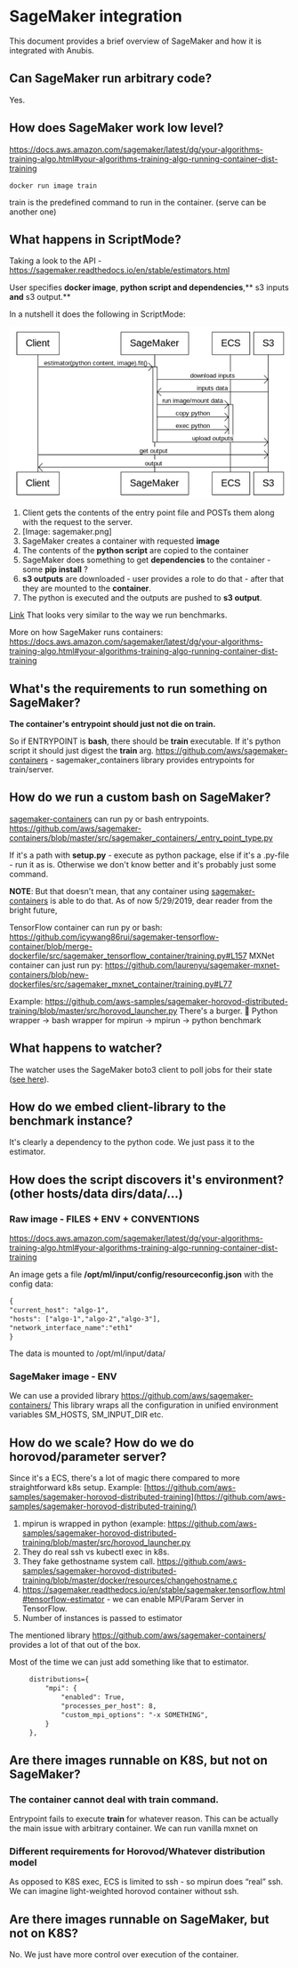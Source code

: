 # SageMaker integration

This document provides a brief overview of SageMaker and how it is integrated with Anubis.

## Can SageMaker run arbitrary code?

Yes.

## How does SageMaker work low level?

https://docs.aws.amazon.com/sagemaker/latest/dg/your-algorithms-training-algo.html#your-algorithms-training-algo-running-container-dist-training

```
docker run image train
```

train is the predefined command to run in the container. (serve can be another one)

## What happens in ScriptMode?

Taking a look to the API - https://sagemaker.readthedocs.io/en/stable/estimators.html

User specifies **docker image**, **python script **and** dependencies**,** s3 inputs **and** s3 output.**

In a nutshell it does the following in ScriptMode:

![sagemaker-executor-architecture](../docs/images/sagemaker_executor_architecture.png)

1. Client gets the contents of the entry point file and POSTs them along with the request to the server.
2. [Image: sagemaker.png]
3. SageMaker creates a container with requested **image** 
4. The contents of the **python script**  are copied to the container
5. SageMaker does something to get **dependencies** to the container - some **pip install** ?
6. **s3 outputs** are downloaded - user provides a role to do that - after that they are mounted to the **container**.
7. The python is executed and the outputs are pushed to **s3 output**.


[Link](https://wsd.aka.amazon.com/?lz=cGFydGljaXBhbnQgQ2xpZW50IGFzIEMKAAwMU2FnZU1ha2VyIGFzIFNNAA8NRUNTIGFzIEVDUwAlDjMAJwUzCgpDIC0-IFNNOiBlc3RpbWF0b3IocHl0aG9uIGNvbnRlbnQsIGltYWdlKS5maXQoKQphY3RpdmF0ZSBTTQpTTS0-UzM6IGRvd25sb2FkIGlucHV0cwpTMy0-U006AAgHIGRhdGEAJwVFQ1M6IHJ1bgBMBi9tb3VudAAYBgBNCUVDUwAhCmNvcHkgAIEIBgA2CmV4ZWMACQxTMzogdXAAegVvdXQAewVkZQBDDQAEC1NNAIFqBzM6IGdldAArBwpTMyAtPiBDOgAICAogCgoKCg&s=default&h=m_Nq5oNyx5xYpUeJ)
That looks very similar to the way we run benchmarks.

More on how SageMaker runs containers: https://docs.aws.amazon.com/sagemaker/latest/dg/your-algorithms-training-algo.html#your-algorithms-training-algo-running-container-dist-training

## What's the requirements to run something on SageMaker?

**The container's entrypoint should just not die on train.**

So if ENTRYPOINT is **bash**, there should be **train** executable. If it's python script it should just digest the **train** arg.
https://github.com/aws/sagemaker-containers - sagemaker_containers library provides entrypoints for train/server.

## How do we run a custom bash on SageMaker?

[sagemaker-containers](https://github.com/aws/sagemaker-containers) can run py or bash entrypoints.
https://github.com/aws/sagemaker-containers/blob/master/src/sagemaker_containers/_entry_point_type.py

If it's a path with **setup.py** - execute as python package, else if it's a .py-file - run it as is. Otherwise we don't know better and it's probably just some command.

**NOTE**: But that doesn't mean, that any container using [sagemaker-containers](https://github.com/aws/sagemaker-containers) is able to do that. 
As of now 5/29/2019, dear reader from the bright future, 

TensorFlow container can run py or bash: https://github.com/icywang86rui/sagemaker-tensorflow-container/blob/merge-dockerfile/src/sagemaker_tensorflow_container/training.py#L157
MXNet container can just run py: https://github.com/laurenyu/sagemaker-mxnet-containers/blob/new-dockerfiles/src/sagemaker_mxnet_container/training.py#L77

Example: https://github.com/aws-samples/sagemaker-horovod-distributed-training/blob/master/src/horovod_launcher.py
There's a burger. 🍔 Python wrapper → bash wrapper for mpirun → mpirun → python benchmark


## What happens to watcher?

The watcher uses the SageMaker boto3 client to poll jobs for their state 
([see here](https://github.com/awslabs/benchmark-ai/blob/60d6ace7414f8b898762e4e4b88c62abd9c3ac77/watcher/src/bai_watcher/kafka_service_watcher.py#L137)).


## How do we embed client-library to the benchmark instance?

It's clearly a dependency to the python code. We just pass it to the estimator.


## How does the script discovers it's environment? (other hosts/data dirs/data/...)

### Raw image - FILES + ENV + CONVENTIONS

https://docs.aws.amazon.com/sagemaker/latest/dg/your-algorithms-training-algo.html#your-algorithms-training-algo-running-container-dist-training

An image gets a file **/opt/ml/input/config/resourceconfig.json** with the config data:

```
{
"current_host": "algo-1",
"hosts": ["algo-1","algo-2","algo-3"],
"network_interface_name":"eth1"
}
```

The data is mounted to /opt/ml/input/data/

### SageMaker image - ENV

We can use a provided library https://github.com/aws/sagemaker-containers/
This library wraps all the configuration in unified environment variables SM_HOSTS, SM_INPUT_DIR etc.

## How do we scale? How do we do horovod/parameter server?

Since it's a ECS, there's a lot of magic there compared to more straightforward k8s setup. Example: [https://github.com/aws-samples/sagemaker-horovod-distributed-training](https://github.com/aws-samples/sagemaker-horovod-distributed-training/)

1. mpirun is wrapped in python (example: https://github.com/aws-samples/sagemaker-horovod-distributed-training/blob/master/src/horovod_launcher.py
2. They do real ssh vs kubectl exec in k8s.
3. They fake gethostname system call. https://github.com/aws-samples/sagemaker-horovod-distributed-training/blob/master/docker/resources/changehostname.c
4. https://sagemaker.readthedocs.io/en/stable/sagemaker.tensorflow.html#tensorflow-estimator - we can enable MPI/Param Server in TensorFlow.
5. Number of instances is passed to estimator

The mentioned library https://github.com/aws/sagemaker-containers/ provides a lot of that out of the box.

Most of the time we can just add something like that to estimator.

```
     distributions={
         "mpi": {
             "enabled": True,
             "processes_per_host": 8,
             "custom_mpi_options": "-x SOMETHING",
         }
     },
```

## Are there images runnable on K8S, but not on SageMaker?

### The container cannot deal with train command.

Entrypoint fails to execute **train** for whatever reason. This can be actually the main issue with arbitrary container. We can run vanilla mxnet on 

### Different requirements for Horovod/Whatever distribution model

As opposed to K8S exec, ECS is limited to ssh - so mpirun does “real” ssh. We can imagine light-weighted horovod container without ssh.

## Are there images runnable on SageMaker, but not on K8S?

No. We just have more control over execution of the container.

